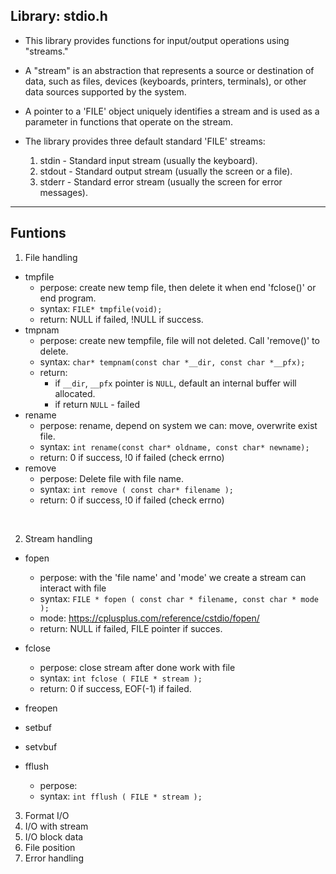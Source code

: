 ## Library: stdio.h
- This library provides functions for input/output operations using "streams."
- A "stream" is an abstraction that represents a source or destination of data, 
  such as files, devices (keyboards, printers, terminals), or other data sources supported by the system.

- A pointer to a 'FILE' object uniquely identifies a stream and is used as a parameter 
  in functions that operate on the stream.

- The library provides three default standard 'FILE' streams:
  1. stdin  - Standard input stream (usually the keyboard).
  2. stdout - Standard output stream (usually the screen or a file).
  3. stderr - Standard error stream (usually the screen for error messages).
<hr>

## Funtions
1. File handling  
- tmpfile  
    - perpose: create new temp file, then delete it when end 'fclose()' or end program.   
    - syntax: `FILE* tmpfile(void);`  
    - return: NULL if failed, !NULL if success.  
- tmpnam  
    - perpose: create new tempfile, file will not deleted. Call 'remove()' to delete.  
    - syntax: `char* tempnam(const char *__dir, const char *__pfx);`  
    - return: 
        - if `__dir`, `__pfx` pointer is `NULL`, default an internal buffer will allocated.  
        - if return `NULL` - failed  
- rename  
    - perpose: rename, depend on system we can: move, overwrite exist file.  
    - syntax: `int rename(const char* oldname, const char* newname);`  
    - return: 0 if success, !0 if failed (check errno)  
- remove  
    - perpose: Delete file with file name.  
    - syntax: `int remove ( const char* filename );`  
    - return: 0 if success, !0 if failed (check errno)  
<br>

2. Stream handling
- fopen  
  - perpose: with the 'file name' and 'mode' we create a stream can interact with file  
  - syntax: `FILE * fopen ( const char * filename, const char * mode );`  
  - mode: https://cplusplus.com/reference/cstdio/fopen/  
  - return: NULL if failed, FILE pointer if succes.  
- fclose  
  - perpose: close stream after done work with file  
  - syntax: `int fclose ( FILE * stream );`  
  - return: 0 if success, EOF(-1) if failed.  

- freopen  

- setbuf  
- setvbuf  

- fflush  
  - perpose:  
  - syntax: `int fflush ( FILE * stream );`


3. Format I/O
4. I/O with stream
5. I/O block data
6. File position
7. Error handling